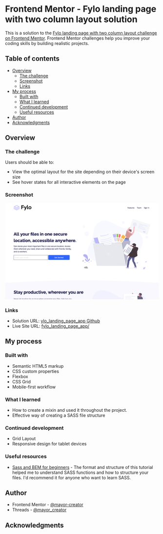 # Frontend Mentor - Fylo landing page with two column layout solution

This is a solution to the [Fylo landing page with two column layout challenge on Frontend Mentor](https://www.frontendmentor.io/challenges/fylo-landing-page-with-two-column-layout-5ca5ef041e82137ec91a50f5). Frontend Mentor challenges help you improve your coding skills by building realistic projects.

## Table of contents

- [Overview](#overview)
  - [The challenge](#the-challenge)
  - [Screenshot](#screenshot)
  - [Links](#links)
- [My process](#my-process)
  - [Built with](#built-with)
  - [What I learned](#what-i-learned)
  - [Continued development](#continued-development)
  - [Useful resources](#useful-resources)
- [Author](#author)
- [Acknowledgments](#acknowledgments)

## Overview

### The challenge

Users should be able to:

- View the optimal layout for the site depending on their device's screen size
- See hover states for all interactive elements on the page

### Screenshot

![Fylo Landing Project](./fyloLandingPage.png)

### Links

- Solution URL: [ylo_landing_page_app Github](https://github.com/mayor-creator/fylo_landing_page_app)
- Live Site URL: [fylo_landing_page_app/](https://mayor-creator.github.io/fylo_landing_page_app/)

## My process

### Built with

- Semantic HTML5 markup
- CSS custom properties
- Flexbox
- CSS Grid
- Mobile-first workflow

### What I learned

- How to create a mixin and used it throughout the project.
- Effective way of creating a SASS file structure

### Continued development

- Grid Layout
- Responsive design for tablet devices

### Useful resources

- [Sass and BEM for beginners](https://www.youtube.com/watch?v=jfMHA8SqUL4) - The format and structure of this tutorial helped me to understand SASS functions and how to structure your files. I'd recommend it for anyone who want to learn SASS.

## Author

- Frontend Mentor - [@mayor-creator](https://www.frontendmentor.io/profile/mayor-creator)
- Threads - [@mayor_creator](https://www.threads.net/@mayor_creator)

## Acknowledgments

